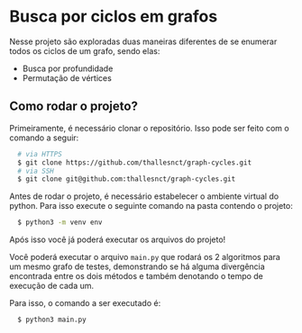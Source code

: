 # Busca por ciclos em grafos

Nesse projeto são exploradas duas maneiras diferentes de se enumerar todos os ciclos de um grafo, sendo elas:

- Busca por profundidade
- Permutação de vértices

## Como rodar o projeto?

Primeiramente, é necessário clonar o repositório. Isso pode ser feito com o comando a seguir:

```bash
  # via HTTPS
  $ git clone https://github.com/thallesnct/graph-cycles.git
  # via SSH
  $ git clone git@github.com:thallesnct/graph-cycles.git
```

Antes de rodar o projeto, é necessário estabelecer o ambiente virtual do python. Para isso execute o seguinte comando na pasta contendo o projeto:

```bash
  $ python3 -m venv env
```

Após isso você já poderá executar os arquivos do projeto!

Você poderá executar o arquivo `main.py` que rodará os 2 algoritmos para um mesmo grafo de testes, demonstrando se há alguma divergência encontrada entre os dois métodos e também denotando o tempo de execução de cada um.

Para isso, o comando a ser executado é:

```bash
  $ python3 main.py
```